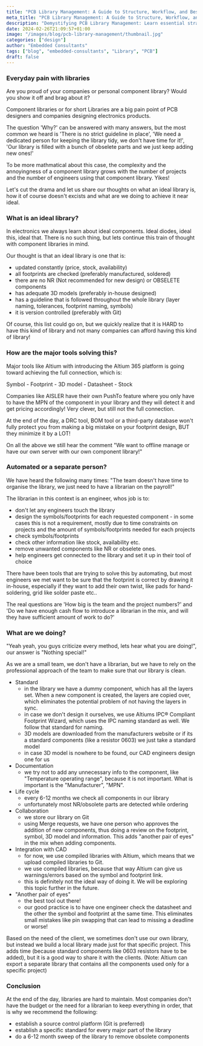 ```yaml
---
title: "PCB Library Management: A Guide to Structure, Workflow, and Best Practices"
meta_title: "PCB Library Management: A Guide to Structure, Workflow, and Best Practices"
description: "Demystifying PCB Library Management: Learn essential strategies, structures, and workflows in our latest blog post."
date: 2024-02-26T21:09:57+01:00
image: "/images/blog/pcb-library-management/thumbnail.jpg"
categories: ["design"]
author: "Embedded Consultants"
tags: ["blog", "embedded-consultants", "Library", "PCB"]
draft: false
---
```


### Everyday pain with libraries

Are you proud of your companies or personal component library? Would you show it off and brag about it?

Component libraries or for short Libraries are a big pain point of PCB designers and companies designing electronics products. 

The question 'Why?' can be answered with many answers, but the most common we heard is 'There is no strict guideline in place', 'We need a dedicated person for keeping the library tidy, we don't have time for it!', 'Our library is filled with a bunch of obselete parts and we just keep adding new ones!'

To be more mathmatical about this case, the complexity and the annoyingness of a component library grows with the number of projects and the number of engineers using that component library. Yikes!

Let's cut the drama and let us share our thoughts on what an ideal library is, how it of course doesn't excists and what are we doing to achieve it near ideal. 

### What is an ideal library?
In electronics we always learn about ideal components. Ideal diodes, ideal this, ideal that. 
There is no such thing, but lets continue this train of thought with component libraries in mind.  

Our thought is that an ideal library is one that is:
- updated constantly (price, stock, availability)
- all footprints are checked (preferably manufactured, soldered)
- there are no NR (Not recommended for new design) or OBSELETE components
- has adequate 3D models (preferably in-house designed)
- has a guideline that is followed throughout the whole library (layer naming, tolerances, footprint naming, symbols)
- it is version controlled (preferably with Git)

Of course, this list could go on, but we quickly realize that it is HARD to have this kind of library and not many companies can afford having this kind of library!

### How are the major tools solving this?

Major tools like Altium with introducing the Altium 365 platform is going toward achieving the full connection, which is:

Symbol - Footprint - 3D model - Datasheet - Stock 

Companies like AISLER have their own PushTo feature where you only have to have the MPN of the component in your library and they will detect it and get pricing accordingly! Very clever, but still not the full connection. 

At the end of the day, a DRC tool, BOM tool or a third-party database won't fully protect you from making a big mistake on your footprint design, BUT they minimize it by a LOT! 

On all the above we still hear the comment "We want to offline manage or have our own server with our own component library!"

### Automated or a separate person?

We have heard the following many times: "The team doesn't have time to organise the library, we just need to have a librarian on the payroll!"

The librarian in this context is an engineer, whos job is to:
- don't let any engineers touch the library
- design the symbols/footprints for each requested component - in some cases this is not a requirement, mostly due to time constraints on projects and the amount of symbols/footprints needed for each projects
- check symbols/footprints
- check other information like stock, availability etc.
- remove unwanted components like NR or obselete ones. 
- help engineers get connected to the library and set it up in their tool of choice

There have been tools that are trying to solve this by automating, but most engineers we met want to be sure that the footprint is correct by drawing it in-house, especially if they want to add their own twist, like pads for hand-soldering, grid like solder paste etc..

The real questions are 'How big is the team and the project numbers?' and 'Do we have enough cash flow to introduce a librarian in the mix, and will they have sufficient amount of work to do?'

### What are we doing?

"Yeah yeah, you guys criticize every method, lets hear what you are doing!", our answer is "Nothing special!"

As we are a small team, we don't have a librarian, but we have to rely on the professional approach of the team to make sure that our library is clean. 

- Standard
    - in the library we have a dummy component, which has all the layers set. When a new component is created, the layers are copied over, which eliminates the potential problem of not having the layers in sync. 
    - in case we don't design it ourselves, we use Altiums IPC® Compliant Footprint Wizard, which uses the IPC naming standard as well. We follow that standard for naming. 
    - 3D models are downloaded from the manufacturers website or if its a standard components (like a resistor 0603) we just take a standard model
    - in case 3D model is nowhere to be found, our CAD engineers design one for us
- Documentation
    - we try not to add any unnecessary info to the component, like "Temperature operating range", because it is not important. What is important is the "Manufacturer", "MPN".
- Life cycle
    - every 6-12 months we check all components in our library
    - unfortunately most NR/obsolete parts are detected while ordering
- Collaboration
    - we store our library on Git
    - using Merge requests, we have one person who approves the addition of new components, thus doing a review on the footprint, symbol, 3D model and information. This adds "another pair of eyes" in the mix when adding components. 
- Integration with CAD
    - for now, we use compiled libraries with Altium, which means that we upload compiled libraries to Git. 
    - we use compiled libraries, because that way Altium can give us warnings/errors based on the symbol and footprint link. 
    - this is definitely not the ideal way of doing it. We will be exploring this topic further in the future. 
- "Another pair of eyes"
    - the best tool out there!
    - our good practice is to have one engineer check the datasheet and the other the symbol and footprint at the same time. This eliminates small mistakes like pin swapping that can lead to missing a deadline or worse!

Based on the need of the client, we sometimes don't use our own library, but instead we build a local library made just for that specific project. This adds time (because standard components like 0603 resistors have to be added), but it is a good way to share it with the clients. 
(Note: Altium can export a separate library that contains all the components used only for a specific project)

### Conclusion

At the end of the day, libraries are hard to maintain. Most companies don't have the budget or the need for a librarian to keep everything in order, that is why we recommend the following:
- establish a source control platform (Git is preferred)
- establish a specific standard for every major part of the library
- do a 6-12 month sweep of the library to remove obsolete components
